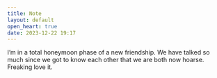 ```yaml
---
title: Note
layout: default
open_heart: true
date: 2023-12-22 19:17
---
```


I’m in a total honeymoon phase of a new friendship. We have talked so much since we got to know each other that we are both now hoarse. Freaking love it.
